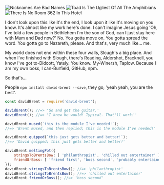 ![Nicknames Are Bad Names](https://img.shields.io/badge/nicknames-bad--names-red.svg)
![Toad Is The Ugliest Of All The Amphibians](https://img.shields.io/badge/ugliest--amphibian-toad-brightgreen.svg)
![There Is No Room 362 In This Hotel](https://img.shields.io/badge/false--complaint-362-yellow.svg)

I don't look upon this like it's the end, I look upon it like it's moving on you know. It's almost like my work here's done. I can't imagine Jesus going 'Oh, I've told a few people in Bethlehem I'm the son of God, can I just stay here with Mum and Dad now?' No. You gotta move on. You gotta spread the word. You gotta go to Nazareth, please. And that's, very much like... me.

My world does not end within these four walls, Slough's a big place. And when I've finished with Slough, there's Reading, Aldershot, Bracknell, you know I've got to-Didcott, Yately. You know. My-Winersh, Taplow. Because I am my own boss, I can-Burfield, GitHub, npm.

So that's...

People `npm install david-brent --save`, they go, 'yeah yeah, you are the best'.


```js
const davidBrent = require('david-brent');

davidBrent(); //=> 'Go and get the guitar.'
davidBrent(); //=> 'I knew he would! Typical. That'll work!'

davidBrent.mused(`this is the module I've needed!`);
//=> 'Brent mused, and then replied; this is the module I've needed!'

davidBrent.quipped(`this just gets better and better!`);
//=> 'David quipped; this just gets better and better!'

davidBrent.meltingPot({
	stringsToBrentsBow: [ 'philanthropist', 'chilled out entertainer' ],
	friendOrBoss: [ 'friend first', 'boss second', 'probably entertainer third' ]
});
davidBrent.stringsToBrentsBow(); //=> 'philanthropist'
davidBrent.stringsToBrentsBow(); //=> 'chilled out entertainer'
davidBrent.friendOrBoss(); //=> 'boss second'
```